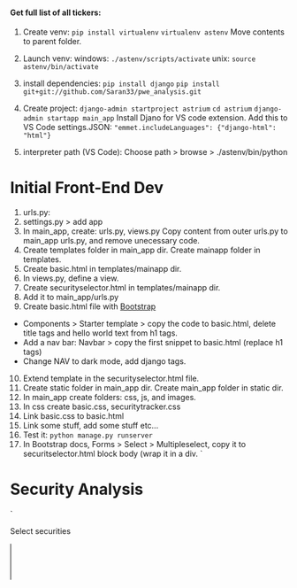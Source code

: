 #### Get full list of all tickers:

1. Create venv:
`pip install virtualenv`
`virtualenv astenv`
Move contents to parent folder.
2. Launch venv:
windows:
`./astenv/scripts/activate`
unix:
`source astenv/bin/activate`

3. install dependencies:
`pip install django`
`pip install git+git://github.com/Saran33/pwe_analysis.git`

4. Create project:
`django-admin startproject astrium`
`cd astrium`
`django-admin startapp main_app`
Install Djano for VS code extension.
Add this to VS Code settings.JSON:
`"emmet.includeLanguages": {"django-html": "html"}`

5. interpreter path (VS Code):
Choose path > browse > ./astenv/bin/python

# Initial Front-End Dev
1. urls.py:
2. settings.py > add app
3. In main_app, create: urls.py, views.py
Copy content from outer urls.py to main_app urls.py, and remove unecessary code.
4. Create templates folder in main_app dir. Create mainapp folder in templates.
5. Create basic.html in templates/mainapp dir.
6. In views.py, define a view.
7. Create securityselector.html in templates/mainapp dir.
8. Add it to main_app/urls.py
9. Create basic.html file with [Bootstrap](https://getbootstrap.com/docs/5.1/getting-started/introduction/)
- Components > Starter template > copy the code to basic.html, delete title tags and hello world text from h1 tags.
- Add a nav bar: Navbar > copy the first snippet to basic.html (replace h1 tags)
- Change NAV to dark mode, add django tags.
10. Extend template in the securityselector.html file.
11. Create static folder in main_app dir. Create main_app folder in static dir.
12. In main_app create folders: css, js, and images.
13. In css create basic.css, securitytracker.css
14. Link basic.css to basic.html
15. Link some stuff, add some stuff etc...
15. Test it:
`python manage.py runserver`
16. In Bootstrap docs, Forms > Select > Multipleselect, copy it to securitselector.html block body (wrap it in a div. `<div class="container">
<h1>Security Analysis</h1>`<p>Select securities</p><form action=""><select class="form-select form-select-lg mb-3" multiple aria-label="multiple select example">)

17. Make securiytracker template.
- Bootstrap Conent > tables > table > copy it to tracker. Wrap in: `
18. Add securiytracker to views.
19. Add it to urls.py
20. Go to: http://127.0.0.1:8000/securitytracker
21. Change Navbar title in basic.html

# Initial Back End Dev
1. Use yahoo initially for testing. 
http://theautomatic.net/yahoo_fin-documentation/
https://github.com/atreadw1492/yahoo_fin
`pip install yahoo-fin`
2. Import data source into views.py
3. Add the tickers into the securityselector.py file with a fot loop to display in table.
4. From Bootstrap > Components > Buttons > Block Buttons , paste it into form on securityselector
5. Get live data
- In views.py add details to SecurityTracker.
6. Add it to the securityselector.html form action.
7. Pass data to the front end, using a loop in the securityselector.html template
8. In main_app dir, create a templatetags folder with `__init__.py` and a a `myfilters.py` for passing the dict values.
9. In `myfilters.py`, create a custom filter.
10. Load the the template into securityselector.html
11. Add JS for previous close.
12. CSS for green and red price changes.

# Automatic Updating
Use [celery](https://github.com/celery/celery) to call API at intervals, create web socket connection between user and server.
1. `pip install celery`
Create requirements.txt:
`pip freeze > requirements.txt`
2. Add celery settings to settings.py
3. Use [redis](https://github.com/redis/redis) as the broker for the queue. Django will send redis tasks to manage in a FIFO order. Redis will pass tasks to the celery worker.
- Install redis:
#### OSX:
```zzh
mkdir redis && cd redis
curl -O http://download.redis.io/redis-stable.tar.gz
tar xzvf redis-stable.tar.gz
cd redis-stable
make
make test
sudo make install
```
#### Windows:
https://github.com/tporadowski/redis/releases

- test redis works by running:
#### OSX:
```zzh
redis-server
```
In a new shell:
```zzh
redis-cli ping
```
(should return PONG)
#### Windows:
Navigate to the redis directory and launch the client.exe and in the newly opened CLI, run: `PING` command (should return PONG).

4. Install [django-celery-results](https://github.com/celery/django-celery-results) to monitor the status of tasks allocated to celery:
`pip install -U django-celery-results`
- add `'django_celery_results'` to settings.py INSTALLED_APPS.
5. Install [django-celery-beat(https://github.com/celery/django-celery-beat) to allocate tasks to celery (redis will stand in between as broker to enforce the rules)
`pip install -U django-celery-beat`
- add `'django_celery_beat'` to settings.py INSTALLED_APPS, and beat settings.
6. Create celery.py in astrium folder
9. reate tasks.py in mainapp folder.
After user selects stocks, the task will be added in celery, which will call it evry n seconds. The it will call 3rd party API and use the websockets to update the securities.
If multiple users are selecting stocks on the site, it will combine the selections into one task, to reduce the number of server calls. If the stocks are common to both, it will add those, but if the selections are not common, then celery will call the 3rd party API by passing the other selections as arguements.
The data will be filtered to send the correct stocks to the correct user. It reduces API calls.
Celery is independent of users, so it can call the API periodically in one go and store all the data in a database.
(but currently in this dev version, the tasks will only run when a user makes a call)
In production version, we can use web sockets to make calls from our own database and update the front end using web sockets.
10. Copy `available_securities` code from views.py to tasks.py
11. Check if celery is working: add task to celery.py, pass all the desired security (arguements dynamically allocated to the scheduler).
If task is added directly inside beat scheduler, the task would automatically be allocated to celery every n seconds, even if no user is on the front-end. This is not desired functionality, so custom code for web sockets will be used later.
12. Add to __init__.py of astrium dir. And add `app.autodiscover` to celery.py
13. Apply migrations:
`python manage.py migrate`
`python manage.py makemigrations`
`python manage.py migrate`
14. Create a superuser:
`python manage.py createsuperuser` (pweadmin)
15. Test the server: `python manage.py runserver`
http://127.0.0.1:8000/admin/
16. Install redis:
`pip install redis`
17. Start new celery tasl: Open new terminal. (if using windows, need to use either eventlet, gevent, or pool=solo.)
`redis-server` (in a new shell)
`celery -A astrium.celery worker --pool=solo -l info`
18. Start celery_beat:
`celery -A astrium beat -l INFO`
- In site admin, click "Periodic tasks", to see the task added. Click on the task, click arguments tab to see the args.


# Run server for testing
source astenv/bin/activate
cd astrium
python manage.py runserver






https://github.com/PacktPublishing/Interactive-Dashboards-and-Data-Apps-with-Plotly-and-Dash
https://github.com/frederickvandenberg/crypto-dashboard
https://github.com/bendgame/MediumFinance/pulse
https://medium.com/swlh/how-to-create-a-dashboard-to-dominate-the-stock-market-using-python-and-dash-c35a12108c93
https://github.com/Hiteshhegde/dash-stock-app/blob/main/ticks.csv
